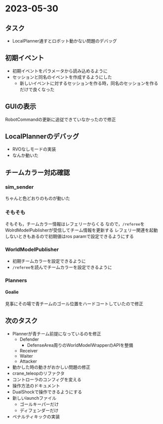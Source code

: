 # 2023-05-30

## タスク

- LocalPlanner通すとロボット動かない問題のデバッグ


## 初期イベント

- 初期イベントをパラメータから読み込めるように
- セッションと同名のイベントを作成するようにした
  - 新しいイベントに対するセッションを作る時，同名のセッションを作るだけで良くなった

## GUIの表示

RobotCommandの更新に追従できていなかったので修正

## LocalPlannerのデバッグ

- RVOなしモードの実装
- なんか動いた

## チームカラー対応確認

### sim_sender

ちゃんと色どおりのものが動いた

### そもそも

そもそも，チームカラー情報はレフェリーからくる
なので，`/referee`をWolrdModelPublisherが受信してチーム情報を更新する
レフェリー関連を起動しないときもあるので初期値はros paramで設定できるようにする

### WorldModelPublisher

- 初期チームカラーを設定できるように
- `/referee`を読んでチームカラーを設定できるように

### Planners

#### Goalie

見事にその場で青チームのゴール位置をハードコートしていたので修正

## 次のタスク

- Plannerが青チーム前提になっているのを修正
  - Defender
    - DefenseArea周りのWorldModelWrapperのAPIを整備
  - Receiver
  - Waiter
  - Attacker
- 動かした時の動きがおかしい問題の修正 
- crane_teleopのリファクタ
- コントローラのコンフィグを変える
- 操作方法のドキュメント
- DualShockで操作できるようにする
- 新しいlaunchファイル
  - ゴールキーパーだけ
  - ディフェンダーだけ
- ペナルティキックの実装
